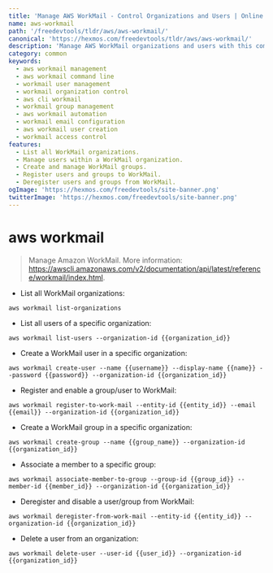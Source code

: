 ```yaml
---
title: 'Manage AWS WorkMail - Control Organizations and Users | Online Free DevTools by Hexmos'
name: aws-workmail
path: '/freedevtools/tldr/aws/aws-workmail/'
canonical: 'https://hexmos.com/freedevtools/tldr/aws/aws-workmail/'
description: 'Manage AWS WorkMail organizations and users with this command-line tool. Control users, groups, and email configurations. Free online tool, no registration required.'
category: common
keywords:
  - aws workmail management
  - aws workmail command line
  - workmail user management
  - workmail organization control
  - aws cli workmail
  - workmail group management
  - aws workmail automation
  - workmail email configuration
  - aws workmail user creation
  - workmail access control
features:
  - List all WorkMail organizations.
  - Manage users within a WorkMail organization.
  - Create and manage WorkMail groups.
  - Register users and groups to WorkMail.
  - Deregister users and groups from WorkMail.
ogImage: 'https://hexmos.com/freedevtools/site-banner.png'
twitterImage: 'https://hexmos.com/freedevtools/site-banner.png'
---
```


# aws workmail

> Manage Amazon WorkMail.
> More information: <https://awscli.amazonaws.com/v2/documentation/api/latest/reference/workmail/index.html>.

- List all WorkMail organizations:

`aws workmail list-organizations`

- List all users of a specific organization:

`aws workmail list-users --organization-id {{organization_id}}`

- Create a WorkMail user in a specific organization:

`aws workmail create-user --name {{username}} --display-name {{name}} --password {{password}} --organization-id {{organization_id}}`

- Register and enable a group/user to WorkMail:

`aws workmail register-to-work-mail --entity-id {{entity_id}} --email {{email}} --organization-id {{organization_id}}`

- Create a WorkMail group in a specific organization:

`aws workmail create-group --name {{group_name}} --organization-id {{organization_id}}`

- Associate a member to a specific group:

`aws workmail associate-member-to-group --group-id {{group_id}} --member-id {{member_id}} --organization-id {{organization_id}}`

- Deregister and disable a user/group from WorkMail:

`aws workmail deregister-from-work-mail --entity-id {{entity_id}} --organization-id {{organization_id}}`

- Delete a user from an organization:

`aws workmail delete-user --user-id {{user_id}} --organization-id {{organization_id}}`

